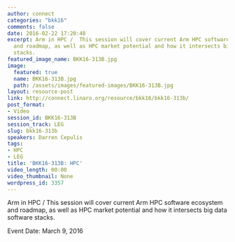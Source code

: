 ```yaml
---
author: connect
categories: "bkk16"
comments: false
date: 2016-02-22 17:20:48
excerpt: Arm in HPC /  This session will cover current Arm HPC software ecosystem
  and roadmap, as well as HPC market potential and how it intersects big data software
  stacks.
featured_image_name: BKK16-313B.jpg
image:
  featured: true
  name: BKK16-313B.jpg
  path: /assets/images/featured-images/BKK16-313B.jpg
layout: resource-post
link: http://connect.linaro.org/resource/bkk16/bkk16-313b/
post_format:
- Video
session_id: BKK16-313B
session_track: LEG
slug: bkk16-313b
speakers: Darren Cepulis
tags:
- HPC
- LEG
title: 'BKK16-313B: HPC'
video_length: 00:00
video_thumbnail: None
wordpress_id: 3357
---
```


Arm in HPC /  This session will cover current Arm HPC software ecosystem and roadmap, as well as HPC market potential and how it intersects big data software stacks.

Event Date: March 9, 2016